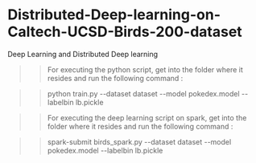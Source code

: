 # Distributed-Deep-learning-on-Caltech-UCSD-Birds-200-dataset
Deep Learning and Distributed Deep learning

>> For executing the python script, get into the folder where it resides and run the following command :

>> python train.py --dataset dataset --model pokedex.model --labelbin lb.pickle


>> For executing the deep learning script on spark, get into the folder where it resides and run the following command :

>> spark-submit birds_spark.py --dataset dataset --model pokedex.model --labelbin lb.pickle


